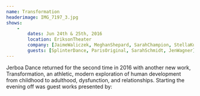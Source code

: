```yaml
---
name: Transformation
headerimage: IMG_7197_3.jpg
shows:
    -
        dates: Jun 24th & 25th, 2016
        location: EriksonTheater
        company: [JaimeWaliczek, MeghanShepard, SarahChampion, StellaKutz, RenadoTozer, AndreasFetz, AlexUng, KarenBrown]
        guests: [SplinterDance, ParisOriginal, SarahSchmidt, JenWagner]
---
```

Jerboa Dance returned for the second time in 2016 with another new work, Transformation, an athletic, modern exploration of human development from childhood to adulthood, dysfunction, and relationships. Starting the evening off was guest works presented by:
